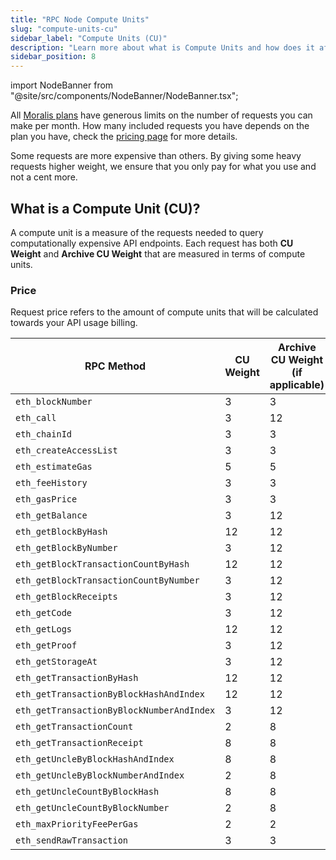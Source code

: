 ```yaml
---
title: "RPC Node Compute Units"
slug: "compute-units-cu"
sidebar_label: "Compute Units (CU)"
description: "Learn more about what is Compute Units and how does it affects your pricing."
sidebar_position: 8
---
```


import NodeBanner from "@site/src/components/NodeBanner/NodeBanner.tsx";

<NodeBanner />

All [Moralis plans](/web3-data-api/evm/pricing-plans) have generous limits on the number of requests you can make per month. How many included requests you have depends on the plan you have, check the [pricing page](https://moralis.io/pricing) for more details.

Some requests are more expensive than others. By giving some heavy requests higher weight, we ensure that you only pay for what you use and not a cent more.

## What is a Compute Unit (CU)?

A compute unit is a measure of the requests needed to query computationally expensive API endpoints. Each request has both **CU Weight** and **Archive CU Weight** that are measured in terms of compute units.

### Price

Request price refers to the amount of compute units that will be calculated towards your API usage billing.

| RPC Method                                | CU Weight | Archive CU Weight (if applicable) |
| ----------------------------------------- | --------- | --------------------------------- |
| `eth_blockNumber`                         | 3         | 3                                 |
| `eth_call`                                | 3         | 12                                |
| `eth_chainId`                             | 3         | 3                                 |
| `eth_createAccessList`                    | 3         | 3                                 |
| `eth_estimateGas`                         | 5         | 5                                 |
| `eth_feeHistory`                          | 3         | 3                                 |
| `eth_gasPrice`                            | 3         | 3                                 |
| `eth_getBalance`                          | 3         | 12                                |
| `eth_getBlockByHash`                      | 12        | 12                                |
| `eth_getBlockByNumber`                    | 3         | 12                                |
| `eth_getBlockTransactionCountByHash`      | 12        | 12                                |
| `eth_getBlockTransactionCountByNumber`    | 3         | 12                                |
| `eth_getBlockReceipts`                    | 3         | 12                                |
| `eth_getCode`                             | 3         | 12                                |
| `eth_getLogs`                             | 12        | 12                                |
| `eth_getProof`                            | 3         | 12                                |
| `eth_getStorageAt`                        | 3         | 12                                |
| `eth_getTransactionByHash`                | 12        | 12                                |
| `eth_getTransactionByBlockHashAndIndex`   | 12        | 12                                |
| `eth_getTransactionByBlockNumberAndIndex` | 3         | 12                                |
| `eth_getTransactionCount`                 | 2         | 8                                 |
| `eth_getTransactionReceipt`               | 8         | 8                                 |
| `eth_getUncleByBlockHashAndIndex`         | 8         | 8                                 |
| `eth_getUncleByBlockNumberAndIndex`       | 2         | 8                                 |
| `eth_getUncleCountByBlockHash`            | 8         | 8                                 |
| `eth_getUncleCountByBlockNumber`          | 2         | 8                                 |
| `eth_maxPriorityFeePerGas`                | 2         | 2                                 |
| `eth_sendRawTransaction`                  | 3         | 3                                 |
